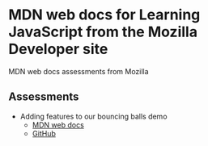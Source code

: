 # MDN web docs for Learning JavaScript from the Mozilla Developer site
MDN web docs assessments from Mozilla

## Assessments

- Adding features to our bouncing balls demo
  - [MDN web docs](https://developer.mozilla.org/en-US/docs/Learn/JavaScript/Objects/Adding_bouncing_balls_features)
  - [GitHub](https://github.com/mdn/learning-area/tree/master/javascript/oojs/bouncing-balls)
